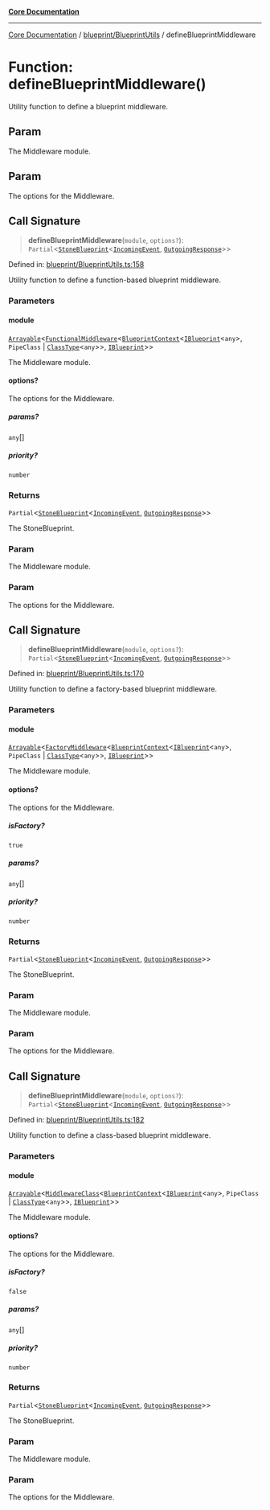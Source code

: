 [**Core Documentation**](../../../README.md)

***

[Core Documentation](../../../README.md) / [blueprint/BlueprintUtils](../README.md) / defineBlueprintMiddleware

# Function: defineBlueprintMiddleware()

Utility function to define a blueprint middleware.

## Param

The Middleware module.

## Param

The options for the Middleware.

## Call Signature

> **defineBlueprintMiddleware**(`module`, `options?`): `Partial`\<[`StoneBlueprint`](../../../options/StoneBlueprint/interfaces/StoneBlueprint.md)\<[`IncomingEvent`](../../../events/IncomingEvent/classes/IncomingEvent.md), [`OutgoingResponse`](../../../events/OutgoingResponse/classes/OutgoingResponse.md)\>\>

Defined in: [blueprint/BlueprintUtils.ts:158](https://github.com/stonemjs/core/blob/85781fe5b87769612839dd6b850ba45186d357fa/src/blueprint/BlueprintUtils.ts#L158)

Utility function to define a function-based blueprint middleware.

### Parameters

#### module

[`Arrayable`](../../../declarations/type-aliases/Arrayable.md)\<[`FunctionalMiddleware`](../../../declarations/type-aliases/FunctionalMiddleware.md)\<[`BlueprintContext`](../../../declarations/interfaces/BlueprintContext.md)\<[`IBlueprint`](../../../declarations/type-aliases/IBlueprint.md)\<`any`\>, `PipeClass` \| [`ClassType`](../../../declarations/type-aliases/ClassType.md)\<`any`\>\>, [`IBlueprint`](../../../declarations/type-aliases/IBlueprint.md)\>\>

The Middleware module.

#### options?

The options for the Middleware.

##### params?

`any`[]

##### priority?

`number`

### Returns

`Partial`\<[`StoneBlueprint`](../../../options/StoneBlueprint/interfaces/StoneBlueprint.md)\<[`IncomingEvent`](../../../events/IncomingEvent/classes/IncomingEvent.md), [`OutgoingResponse`](../../../events/OutgoingResponse/classes/OutgoingResponse.md)\>\>

The StoneBlueprint.

### Param

The Middleware module.

### Param

The options for the Middleware.

## Call Signature

> **defineBlueprintMiddleware**(`module`, `options?`): `Partial`\<[`StoneBlueprint`](../../../options/StoneBlueprint/interfaces/StoneBlueprint.md)\<[`IncomingEvent`](../../../events/IncomingEvent/classes/IncomingEvent.md), [`OutgoingResponse`](../../../events/OutgoingResponse/classes/OutgoingResponse.md)\>\>

Defined in: [blueprint/BlueprintUtils.ts:170](https://github.com/stonemjs/core/blob/85781fe5b87769612839dd6b850ba45186d357fa/src/blueprint/BlueprintUtils.ts#L170)

Utility function to define a factory-based blueprint middleware.

### Parameters

#### module

[`Arrayable`](../../../declarations/type-aliases/Arrayable.md)\<[`FactoryMiddleware`](../../../declarations/type-aliases/FactoryMiddleware.md)\<[`BlueprintContext`](../../../declarations/interfaces/BlueprintContext.md)\<[`IBlueprint`](../../../declarations/type-aliases/IBlueprint.md)\<`any`\>, `PipeClass` \| [`ClassType`](../../../declarations/type-aliases/ClassType.md)\<`any`\>\>, [`IBlueprint`](../../../declarations/type-aliases/IBlueprint.md)\>\>

The Middleware module.

#### options?

The options for the Middleware.

##### isFactory?

`true`

##### params?

`any`[]

##### priority?

`number`

### Returns

`Partial`\<[`StoneBlueprint`](../../../options/StoneBlueprint/interfaces/StoneBlueprint.md)\<[`IncomingEvent`](../../../events/IncomingEvent/classes/IncomingEvent.md), [`OutgoingResponse`](../../../events/OutgoingResponse/classes/OutgoingResponse.md)\>\>

The StoneBlueprint.

### Param

The Middleware module.

### Param

The options for the Middleware.

## Call Signature

> **defineBlueprintMiddleware**(`module`, `options?`): `Partial`\<[`StoneBlueprint`](../../../options/StoneBlueprint/interfaces/StoneBlueprint.md)\<[`IncomingEvent`](../../../events/IncomingEvent/classes/IncomingEvent.md), [`OutgoingResponse`](../../../events/OutgoingResponse/classes/OutgoingResponse.md)\>\>

Defined in: [blueprint/BlueprintUtils.ts:182](https://github.com/stonemjs/core/blob/85781fe5b87769612839dd6b850ba45186d357fa/src/blueprint/BlueprintUtils.ts#L182)

Utility function to define a class-based blueprint middleware.

### Parameters

#### module

[`Arrayable`](../../../declarations/type-aliases/Arrayable.md)\<[`MiddlewareClass`](../../../declarations/type-aliases/MiddlewareClass.md)\<[`BlueprintContext`](../../../declarations/interfaces/BlueprintContext.md)\<[`IBlueprint`](../../../declarations/type-aliases/IBlueprint.md)\<`any`\>, `PipeClass` \| [`ClassType`](../../../declarations/type-aliases/ClassType.md)\<`any`\>\>, [`IBlueprint`](../../../declarations/type-aliases/IBlueprint.md)\>\>

The Middleware module.

#### options?

The options for the Middleware.

##### isFactory?

`false`

##### params?

`any`[]

##### priority?

`number`

### Returns

`Partial`\<[`StoneBlueprint`](../../../options/StoneBlueprint/interfaces/StoneBlueprint.md)\<[`IncomingEvent`](../../../events/IncomingEvent/classes/IncomingEvent.md), [`OutgoingResponse`](../../../events/OutgoingResponse/classes/OutgoingResponse.md)\>\>

The StoneBlueprint.

### Param

The Middleware module.

### Param

The options for the Middleware.
